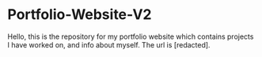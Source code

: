 # Portfolio-Website-V2
Hello, this is the repository for my portfolio website which contains projects I have worked on, and info about myself. The url is [redacted].
